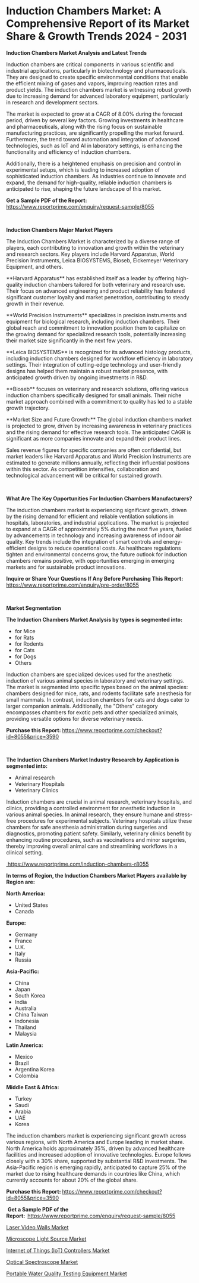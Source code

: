 <p><h1>Induction Chambers Market: A Comprehensive Report of its Market Share & Growth Trends 2024 - 2031</h1></p><p><strong>Induction Chambers Market Analysis and Latest Trends</strong></p>
<p><p>Induction chambers are critical components in various scientific and industrial applications, particularly in biotechnology and pharmaceuticals. They are designed to create specific environmental conditions that enable the efficient mixing of gases and vapors, improving reaction rates and product yields. The induction chambers market is witnessing robust growth due to increasing demand for advanced laboratory equipment, particularly in research and development sectors.</p><p>The market is expected to grow at a CAGR of 8.00% during the forecast period, driven by several key factors. Growing investments in healthcare and pharmaceuticals, along with the rising focus on sustainable manufacturing practices, are significantly propelling the market forward. Furthermore, the trend toward automation and integration of advanced technologies, such as IoT and AI in laboratory settings, is enhancing the functionality and efficiency of induction chambers. </p><p>Additionally, there is a heightened emphasis on precision and control in experimental setups, which is leading to increased adoption of sophisticated induction chambers. As industries continue to innovate and expand, the demand for high-quality, reliable induction chambers is anticipated to rise, shaping the future landscape of this market.</p></p>
<p><strong>Get a Sample PDF of the Report:&nbsp;</strong> <a href="https://www.reportprime.com/enquiry/request-sample/8055">https://www.reportprime.com/enquiry/request-sample/8055</a></p>
<p>&nbsp;</p>
<p><strong>Induction Chambers Major Market Players</strong></p>
<p><p>The Induction Chambers Market is characterized by a diverse range of players, each contributing to innovation and growth within the veterinary and research sectors. Key players include Harvard Apparatus, World Precision Instruments, Leica BIOSYSTEMS, Bioseb, Eickemeyer Veterinary Equipment, and others.</p><p>**Harvard Apparatus** has established itself as a leader by offering high-quality induction chambers tailored for both veterinary and research use. Their focus on advanced engineering and product reliability has fostered significant customer loyalty and market penetration, contributing to steady growth in their revenue.</p><p>**World Precision Instruments** specializes in precision instruments and equipment for biological research, including induction chambers. Their global reach and commitment to innovation position them to capitalize on the growing demand for specialized research tools, potentially increasing their market size significantly in the next few years.</p><p>**Leica BIOSYSTEMS** is recognized for its advanced histology products, including induction chambers designed for workflow efficiency in laboratory settings. Their integration of cutting-edge technology and user-friendly designs has helped them maintain a robust market presence, with anticipated growth driven by ongoing investments in R&D.</p><p>**Bioseb** focuses on veterinary and research solutions, offering various induction chambers specifically designed for small animals. Their niche market approach combined with a commitment to quality has led to a stable growth trajectory.</p><p>**Market Size and Future Growth:** The global induction chambers market is projected to grow, driven by increasing awareness in veterinary practices and the rising demand for effective research tools. The anticipated CAGR is significant as more companies innovate and expand their product lines.</p><p>Sales revenue figures for specific companies are often confidential, but market leaders like Harvard Apparatus and World Precision Instruments are estimated to generate millions annually, reflecting their influential positions within this sector. As competition intensifies, collaboration and technological advancement will be critical for sustained growth.</p></p>
<p>&nbsp;</p>
<p><strong>What Are The Key Opportunities For Induction Chambers Manufacturers?</strong></p>
<p><p>The induction chambers market is experiencing significant growth, driven by the rising demand for efficient and reliable ventilation solutions in hospitals, laboratories, and industrial applications. The market is projected to expand at a CAGR of approximately 5% during the next five years, fueled by advancements in technology and increasing awareness of indoor air quality. Key trends include the integration of smart controls and energy-efficient designs to reduce operational costs. As healthcare regulations tighten and environmental concerns grow, the future outlook for induction chambers remains positive, with opportunities emerging in emerging markets and for sustainable product innovations.</p></p>
<p><strong>Inquire or Share Your Questions If Any Before Purchasing This Report:</strong> <a href="https://www.reportprime.com/enquiry/pre-order/8055">https://www.reportprime.com/enquiry/pre-order/8055</a></p>
<p>&nbsp;</p>
<p><strong>Market Segmentation</strong></p>
<p><strong>The Induction Chambers Market Analysis by types is segmented into:</strong></p>
<p><ul><li>for Mice</li><li>for Rats</li><li>for Rodents</li><li>for Cats</li><li>for Dogs</li><li>Others</li></ul></p>
<p><p>Induction chambers are specialized devices used for the anesthetic induction of various animal species in laboratory and veterinary settings. The market is segmented into specific types based on the animal species: chambers designed for mice, rats, and rodents facilitate safe anesthesia for small mammals. In contrast, induction chambers for cats and dogs cater to larger companion animals. Additionally, the "Others" category encompasses chambers for exotic pets and other specialized animals, providing versatile options for diverse veterinary needs.</p></p>
<p><strong>Purchase this Report:&nbsp;</strong><a href="https://www.reportprime.com/checkout?id=8055&price=3590">https://www.reportprime.com/checkout?id=8055&price=3590</a></p>
<p>&nbsp;</p>
<p><strong>The Induction Chambers Market Industry Research by Application is segmented into:</strong></p>
<p><ul><li>Animal research</li><li>Veterinary Hospitals</li><li>Veterinary Clinics</li></ul></p>
<p><p>Induction chambers are crucial in animal research, veterinary hospitals, and clinics, providing a controlled environment for anesthetic induction in various animal species. In animal research, they ensure humane and stress-free procedures for experimental subjects. Veterinary hospitals utilize these chambers for safe anesthesia administration during surgeries and diagnostics, promoting patient safety. Similarly, veterinary clinics benefit by enhancing routine procedures, such as vaccinations and minor surgeries, thereby improving overall animal care and streamlining workflows in a clinical setting.</p></p>
<p><a href="https://www.reportprime.com/induction-chambers-r8055">&nbsp;https://www.reportprime.com/induction-chambers-r8055</a></p>
<p><strong>In terms of Region, the Induction Chambers Market Players available by Region are:</strong></p>
<p>
    <p> <strong> North America: </strong>
        <ul>
            <li>United States</li>
            <li>Canada</li>
        </ul>
        </p> 
    <p> <strong> Europe: </strong>
        <ul>
            <li>Germany</li>
            <li>France</li>
            <li>U.K.</li>
            <li>Italy</li>
            <li>Russia</li>
        </ul>
        </p> 
    <p> <strong> Asia-Pacific: </strong>
        <ul>
            <li>China</li>
            <li>Japan</li>
            <li>South Korea</li>
            <li>India</li>
            <li>Australia</li>
            <li>China Taiwan</li>
            <li>Indonesia</li>
            <li>Thailand</li>
            <li>Malaysia</li>
        </ul>
        </p> 
    <p> <strong> Latin America: </strong>
        <ul>
            <li>Mexico</li>
            <li>Brazil</li>
            <li>Argentina Korea</li>
            <li>Colombia</li>
        </ul>
        </p> 
    <p> <strong> Middle East & Africa: </strong>
        <ul>
            <li>Turkey</li>
            <li>Saudi</li>
            <li>Arabia</li>
            <li>UAE</li>
            <li>Korea</li>
        </ul>
    </p>
    </p>
<p><p>The induction chambers market is experiencing significant growth across various regions, with North America and Europe leading in market share. North America holds approximately 35%, driven by advanced healthcare facilities and increased adoption of innovative technologies. Europe follows closely with a 30% share, supported by substantial R&D investments. The Asia-Pacific region is emerging rapidly, anticipated to capture 25% of the market due to rising healthcare demands in countries like China, which currently accounts for about 20% of the global share.</p></p>
<p><strong>Purchase this Report: </strong><a href="https://www.reportprime.com/checkout?id=8055&price=3590">https://www.reportprime.com/checkout?id=8055&price=3590</a></p>
<p>&nbsp;<strong>Get a Sample PDF of the Report:&nbsp;&nbsp;</strong><a href="https://www.reportprime.com/enquiry/request-sample/8055">https://www.reportprime.com/enquiry/request-sample/8055</a></p>
<p><strong></strong></p>
<p><p><a href="https://medium.com/@haangelat16/analyzing-key-drivers-in-the-laser-video-walls-market-market-trends-and-future-outlook-for-period-7c99556051f7">Laser Video Walls Market</a></p><p><a href="https://www.linkedin.com/pulse/microscope-light-source-market-insights-product-type-application-hbqyc?trackingId=tVmBgdN5S8aqDgLU9ooSzw%3D%3D">Microscope Light Source Market</a></p><p><a href="https://medium.com/@haangelat16/internet-of-things-iot-controllers-market-market-segmentation-geographical-regions-and-market-024572b4fbaa">Internet of Things (IoT) Controllers Market</a></p><p><a href="https://www.linkedin.com/pulse/comprehensive-analysis-global-optical-spectroscope-market-yi2hf?trackingId=gyocF%2F9gQa2fg5vv%2B8elyA%3D%3D">Optical Spectroscope Market</a></p><p><a href="https://issuu.com/reportprime-2/docs/portable-water-quality-testing-equi_d35d1566d058e9">Portable Water Quality Testing Equipment Market</a></p></p>